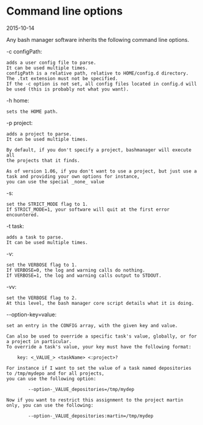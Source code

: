 Command line options
==================================================
2015-10-14




Any bash manager software inherits the following command line options.




-c configPath:

    adds a user config file to parse.
    It can be used multiple times.
    configPath is a relative path, relative to HOME/config.d directory.
    The .txt extension must not be specified.
    If the -c option is not set, all config files located in config.d will be used (this is probably not what you want).


-h home:
 
    sets the HOME path. 
    
        
-p project:

    adds a project to parse.
    It can be used multiple times.
    
    By default, if you don't specify a project, bashmanager will execute all 
    the projects that it finds.
    
    As of version 1.06, if you don't want to use a project, but just use a task and providing your own options for instance,
    you can use the special _none_ value
    
    
    
-s:

    set the STRICT_MODE flag to 1.
    If STRICT_MODE=1, your software will quit at the first error encountered.
    
-t task:

    adds a task to parse.
    It can be used multiple times.
    
-v:

    set the VERBOSE flag to 1.
    If VERBOSE=0, the log and warning calls do nothing.
    If VERBOSE=1, the log and warning calls output to STDOUT.
    
-vv:

    set the VERBOSE flag to 2.
    At this level, the bash manager core script details what it is doing.
    
    
--option-key=value:
   
    set an entry in the CONFIG array, with the given key and value.
    
    Can also be used to override a specific task's value, globally, or for a project in particular.
    To override a task's value, your key must have the following format: 
    
        key: <_VALUE_> <taskName> <:project>?
    
    For instance if I want to set the value of a task named depositories to /tmp/mydepo and for all projects,
    you can use the following option:
        
            --option-_VALUE_depositories=/tmp/mydep
            
    Now if you want to restrict this assignment to the project martin only, you can use the following:                
    
            --option-_VALUE_depositories:martin=/tmp/mydep
    

